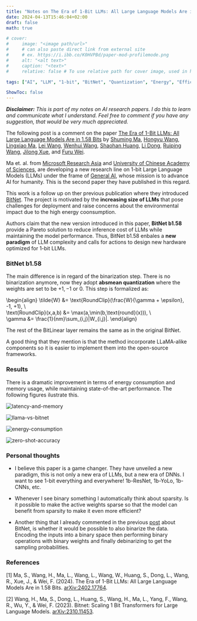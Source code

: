 ```yaml
---
title: "Notes on The Era of 1-Bit LLMs: All Large Language Models Are in 1.58 Bits"
date: 2024-04-13T15:46:04+02:00
draft: false
math: true

# cover:
#     image: "<image path/url>"
#     # can also paste direct link from external site
#     # ex. https://i.ibb.co/K0HVPBd/paper-mod-profilemode.png
#     alt: "<alt text>"
#     caption: "<text>"
#     relative: false # To use relative path for cover image, used in hugo Page-bundles

tags: ["AI", "LLM", "1-bit", "BitNet", "Quantization", "Energy", "Efficiency", "Hardware", "Optimization"]

ShowToc: false
---
```


***Disclaimer:*** *This is part of my notes on AI research papers. I do this to learn and communicate what I understand. Feel free to comment if you have any suggestion, that would be very much appreciated.*

The following post is a comment on the paper [The Era of 1-Bit LLMs: All Large Language Models Are in 1.58 Bits](#1) by [Shuming Ma](https://arxiv.org/search/cs?searchtype=author&query=Ma,+S), [Hongyu Wang](https://arxiv.org/search/cs?searchtype=author&query=Wang,+H), [Lingxiao Ma](https://arxiv.org/search/cs?searchtype=author&query=Ma,+L), [Lei Wang](https://arxiv.org/search/cs?searchtype=author&query=Wang,+L), [Wenhui Wang](https://arxiv.org/search/cs?searchtype=author&query=Wang,+W), [Shaohan Huang](https://arxiv.org/search/cs?searchtype=author&query=Huang,+S), [Li Dong](https://arxiv.org/search/cs?searchtype=author&query=Dong,+L), [Ruiping Wang](https://arxiv.org/search/cs?searchtype=author&query=Wang,+R), [Jilong Xue](https://arxiv.org/search/cs?searchtype=author&query=Xue,+J), and [Furu Wei](https://arxiv.org/search/cs?searchtype=author&query=Wei,+F).


Ma et. al. from [Microsoft Research Asia](https://www.msra.cn/) and [University of Chinese Academy of Sciences](https://english.ucas.ac.cn/), are developing a new research line on 1-bit Large Language Models (LLMs) under the frame of [General AI](https://thegenerality.com/agi/), whose mission is to advance AI for humanity. This is the second paper they have published in this regard.

This work is a follow up on ther previous publication where they introduced [BitNet](#2). The project is motivated by the **increasing size of LLMs** that pose challenges for deployment and raise concerns about the environmental impact due to the high energy coonsumption.

Authors claim that the new version introduced in this paper, **BitNet b1.58** provide a Pareto solution to reduce inference cost of LLMs while maintaining the model performance. Thus, BitNet b1.58 enbales a **new paradigm** of LLM complexity and calls for actions to design new hardware optimized for 1-bit LLMs.

### BitNet b1.58
The main difference is in regard of the binarization step. There is no binarization anymore, now they adopt **absmean quantization** where the weights are set to be $+1, -1$ or $0$. This step is formalized as:

\begin{align}
\tilde{W} &= \text{RoundClip}(\frac{W}{\gamma + \epsilon}, -1, +1), \\\
\text{RoundClip}(x,a,b) &= \max(a,\min(b,\text{round}(x))), \\\
\gamma &= \frac{1}{nm}\sum_{i,j}\|W_{i,j}\|.
\end{align}

The rest of the BitLinear layer remains the same as in the original BitNet.

A good thing that they mention is that the method incorporate LLaMA-alike components so it is easier to implement them into the open-source frameworks.

### Results

There is a dramatic improvement in terms of energy consumption and memory usage, while maintaining state-of-the-art performance. The following figures ilustrate this.

![latency-and-memory](/figures/the-era-of-1-bit-llms-all-large-language-models-are-in-1.58bits/figure-2.png "Decoding latency (left) and memory consumption (right) of BitNet b1.58 varyiing the model size.")

![llama-vs-bitnet](/figures/the-era-of-1-bit-llms-all-large-language-models-are-in-1.58bits/table-3.png "Comparison of the throughput between BitNet b1.58 70B and LLaMA LLM 70B.")

![energy-consumption](/figures/the-era-of-1-bit-llms-all-large-language-models-are-in-1.58bits/figure-3.png "Energy consumption of BitNet b1.58 compared to LLaMA LLM at 7nm process nodes. The components of arithmetic operations (left) and the end-to-end energy cost across different model sizes (right)")

![zero-shot-accuracy](/figures/the-era-of-1-bit-llms-all-large-language-models-are-in-1.58bits/table-4.png "Zero-shot accuracy comparison of BitNet b1.58 with StableLM-3B (SOTA open-source 3B model) with 2T tokens. BitNet achieves superior performance on all tasks, indication to have strong generalization capabilities.")



### Personal thoughts

- I believe this paper is a game changer. They have unveiled a new paradigm, this is not only a new era of LLMs, but a new era of DNNs. I want to see 1-bit everything and everywhere! 1b-ResNet, 1b-YoLo, 1b-CNNs, etc.

- Whenever I see binary something I automatically think about sparsity. Is it possible to make the active weights sparse so that the model can benefit from sparsity to make it even more efficient? 

- Another thing that I already commented in the previous [post]() about BitNet, is whether it would be possible to also binarize the data. Encoding the inputs into a binary space then performing binary operations with binary weights and finally debinarizing to get the sampling probabilities. 


### References
<a id="1">[1]</a> Ma, S., Wang, H., Ma, L., Wang, L., Wang, W., Huang, S., Dong, L., Wang, R., Xue, J., & Wei, F. (2024). The Era of 1-Bit LLMs: All Large Language Models Are in 1.58 Bits. [arXiv:2402.17764](https://arxiv.org/abs/2402.17764).

<a id="1">[2]</a> Wang, H., Ma, S., Dong, L., Huang, S., Wang, H., Ma, L., Yang, F., Wang, R., Wu, Y., & Wei, F. (2023). Bitnet: Scaling 1 Bit Transformers for Large Language Models. [arXiv:2310.11453](https://arxiv.org/abs/2310.11453).